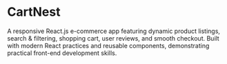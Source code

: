 # CartNest
A responsive React.js e-commerce app featuring dynamic product listings, search &amp; filtering, shopping cart, user reviews, and smooth checkout. Built with modern React practices and reusable components, demonstrating practical front-end development skills.
